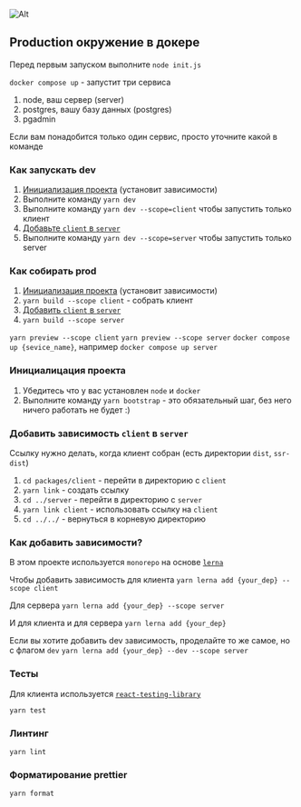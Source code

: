 ![Alt](https://repobeats.axiom.co/api/embed/1145203cf757e188dbb21cb1a2d845870701cfbc.svg "Repobeats analytics image")

## Production окружение в докере

Перед первым запуском выполните `node init.js`

`docker compose up` - запустит три сервиса
1. node, ваш сервер (server)
2. postgres, вашу базу данных (postgres)
3. pgadmin

Если вам понадобится только один сервис, просто уточните какой в команде

### Как запускать dev

1. [Инициализация проекта](#инициалицация-проекта) (установит зависимости)
2. Выполните команду `yarn dev`
3. Выполните команду `yarn dev --scope=client` чтобы запустить только клиент
4. [Добавьте `client`  в `server`](#добавить-зависимость-client-в-server)
5. Выполните команду `yarn dev --scope=server` чтобы запустить только server


### Как собирать prod

1. [Инициализация проекта](#инициалицация-проекта) (установит зависимости)
2. `yarn build --scope client` - собрать клиент
3.  [Добавить `client` в `server`](#добавить-зависимость-client-в-server)
4. `yarn build --scope server`

`yarn preview --scope client`
`yarn preview --scope server`
`docker compose up {sevice_name}`, например `docker compose up server`

### Инициалицация проекта

1. Убедитесь что у вас установлен `node` и `docker`
2. Выполните команду `yarn bootstrap` - это обязательный шаг, без него ничего работать не будет :)

### Добавить зависимость `client` в `server`

Ссылку нужно делать, когда клиент собран (есть директории `dist`, `ssr-dist`)

1. `cd packages/client` - перейти в директорию с `client`
2. `yarn link` - создать ссылку
3. `cd ../server` - перейти в директорию с `server`
4. `yarn link client` - использовать ссылку на `client`
5. `cd ../../` - вернуться в корневую директорию


### Как добавить зависимости?
В этом проекте используется `monorepo` на основе [`lerna`](https://github.com/lerna/lerna)

Чтобы добавить зависимость для клиента 
```yarn lerna add {your_dep} --scope client```

Для сервера
```yarn lerna add {your_dep} --scope server```

И для клиента и для сервера
```yarn lerna add {your_dep}```


Если вы хотите добавить dev зависимость, проделайте то же самое, но с флагом `dev`
```yarn lerna add {your_dep} --dev --scope server```


### Тесты

Для клиента используется [`react-testing-library`](https://testing-library.com/docs/react-testing-library/intro/)

```yarn test```

### Линтинг

```yarn lint```

### Форматирование prettier

```yarn format```

